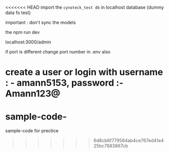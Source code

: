 <<<<<<< HEAD
import the `cynoteck_test db` in localhost database  (dummy data fo test)

important : don't sync the models 

the npm run dev

localhost:3000/admin

if port is different change port number in .env also

create a user  or login with  username : - amann5153, password :-Amann123@
=======
# sample-code-
sample-code for prectice 
>>>>>>> 6d8cb6f779564ab4ce767ed41e425bc7883867cb
